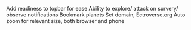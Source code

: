 Add readiness to topbar for ease
Ability to explore/ attack on survery/ observe notifications
Bookmark planets
Set domain, Ectroverse.org
Auto zoom for relevant size, both browser and phone
